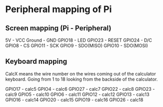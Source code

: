 # Peripheral mapping of Pi

## Screen mapping (Pi - Peripheral)

5V - VCC
Ground - GND
GPIO18 - LED
GPIO23 - RESET
GPIO24 - D/C
GPIO8 - CS
GPIO11 - SCK
GPIO9 - SDO(MISO)
GPIO10 - SDO(MOSI)

## Keyboard mapping

CalcX means the wire number on the wires coming out of the calculator keyboard.
Going from 1 to 18 looking from the backside of the calculator.

GPIO17 - calc5
GPIO4 - calc6
GPIO27 - calc7
GPIO22 - calc8
GPIO23 - calc9
GPIO5 - calc10
GPIO6 - calc11
GPIO12 - calc12
GPIO13 - calc13
GPIO16 - calc14
GPIO20 - calc15
GPIO19 - calc16
GPIO26 - calc18
